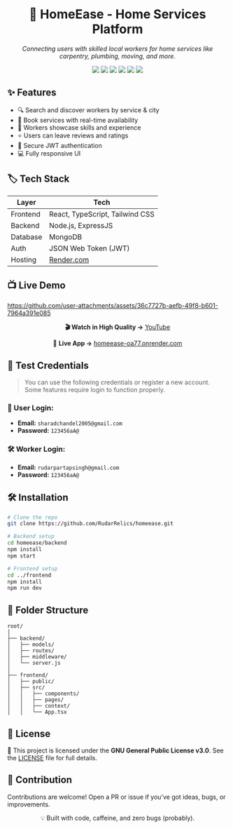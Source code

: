 <h1 align="center">🚀 HomeEase - Home Services Platform</h1>

<p align="center">
  <i>Connecting users with skilled local workers for home services like carpentry, plumbing, moving, and more.</i>
</p>

<p align="center">
  <img src="https://img.shields.io/badge/Stack-MERN-blueviolet" />
  <img src="https://img.shields.io/badge/Frontend-React%20%7C%20TypeScript%20%7C%20Tailwind-blue" />
  <img src="https://img.shields.io/badge/Backend-Node.js%20%7C%20Express-brightgreen" />
  <img src="https://img.shields.io/badge/Auth-JWT-orange" />
  <img src="https://img.shields.io/badge/DB-MongoDB-yellowgreen" />
  <img src="https://img.shields.io/badge/Hosted%20On-Render.com-lightgrey" />
</p>

## ✨ Features

- 🔍 Search and discover workers by service & city
- 📅 Book services with real-time availability
- 💼 Workers showcase skills and experience
- ⭐ Users can leave reviews and ratings
- 🔐 Secure JWT authentication
- 💻 Fully responsive UI

## 🏷️ Tech Stack

| Layer    | Tech                             |
| -------- | -------------------------------- |
| Frontend | React, TypeScript, Tailwind CSS  |
| Backend  | Node.js, ExpressJS               |
| Database | MongoDB                          |
| Auth     | JSON Web Token (JWT)             |
| Hosting  | [Render.com](https://render.com) |

## 📺 Live Demo

https://github.com/user-attachments/assets/36c7727b-aefb-49f8-b601-7964a391e085

<p align="center">
  <b>🎬 Watch in High Quality →</b> <a href="https://www.youtube.com/watch?v=hD-5ovCwE8o" target="_blank">YouTube</a>
</p>

<p align="center">
  🔗 <b>Live App →</b> <a href="https://homeease-oa77.onrender.com" target="_blank">homeease-oa77.onrender.com</a>
</p>

## 🧪 Test Credentials

> You can use the following credentials or register a new account.  
> Some features require login to function properly.

### 👤 User Login:

- **Email:** `sharadchandel2005@gmail.com`
- **Password:** `123456aA@`

### 🛠️ Worker Login:

- **Email:** `rudarpartapsingh@gmail.com`
- **Password:** `123456aA@`

## 🛠️ Installation

```bash
# Clone the repo
git clone https://github.com/RudarRelics/homeease.git

# Backend setup
cd homeease/backend
npm install
npm start

# Frontend setup
cd ../frontend
npm install
npm run dev
```

## 📁 Folder Structure

```plaintext
root/
│
├── backend/
│   ├── models/
│   ├── routes/
│   ├── middleware/
│   └── server.js
│
├── frontend/
│   ├── public/
│   ├── src/
│   │   ├── components/
│   │   ├── pages/
│   │   ├── context/
│   │   └── App.tsx
```

## 📝 License

🧾 This project is licensed under the **GNU General Public License v3.0**.
See the [LICENSE](./LICENSE) file for full details.

## 🤝 Contribution

Contributions are welcome!
Open a PR or issue if you’ve got ideas, bugs, or improvements.

<p align="center">
  💡 Built with code, caffeine, and zero bugs (probably).
</p>
